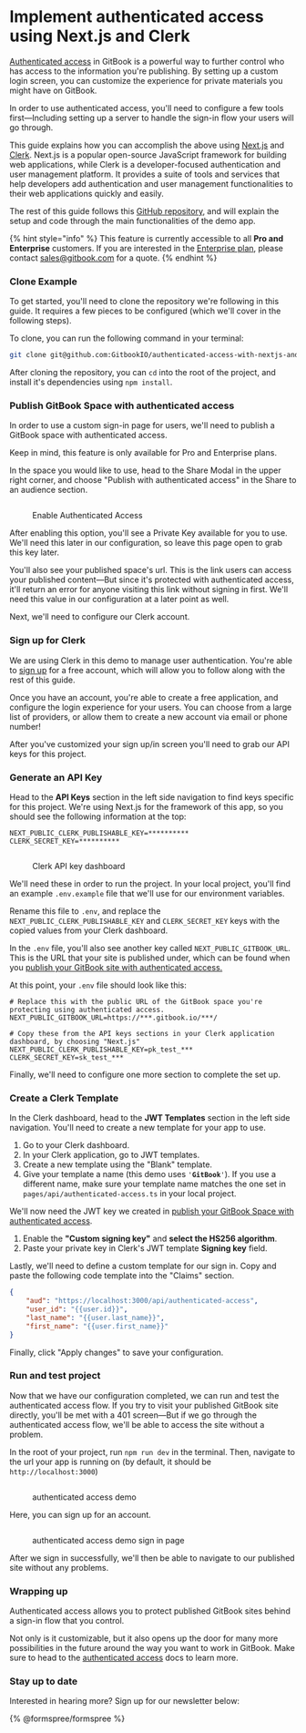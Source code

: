 # Implement authenticated access using Next.js and Clerk

[Authenticated access](https://gitbook.com/docs/publishing/authenticated-access) in GitBook is a powerful way to further control who has access to the information you're publishing. By setting up a custom login screen, you can customize the experience for private materials you might have on GitBook.

In order to use authenticated access, you'll need to configure a few tools first—Including setting up a server to handle the sign-in flow your users will go through.

This guide explains how you can accomplish the above using [Next.js](https://nextjs.org/) and [Clerk](https://clerk.com/). Next.js is a popular open-source JavaScript framework for building web applications, while Clerk is a developer-focused authentication and user management platform. It provides a suite of tools and services that help developers add authentication and user management functionalities to their web applications quickly and easily.

The rest of this guide follows this [GitHub repository](https://github.com/GitbookIO/authenticated-access-with-nextjs-and-clerk), and will explain the setup and code through the main functionalities of the demo app.

{% hint style="info" %}
This feature is currently accessible to all **Pro and Enterprise** customers. If you are interested in the [Enterprise plan](https://gitbook.com/docs/account-management/plans), please contact [sales@gitbook.com](mailto:sales@gitbook.com) for a quote.
{% endhint %}

### Clone Example

To get started, you'll need to clone the repository we're following in this guide. It requires a few pieces to be configured (which we'll cover in the following steps).

To clone, you can run the following command in your terminal:

```bash
git clone git@github.com:GitbookIO/authenticated-access-with-nextjs-and-clerk.git
```

After cloning the repository, you can `cd` into the root of the project, and install it's dependencies using `npm install`.

### Publish GitBook Space with authenticated access

In order to use a custom sign-in page for users, we'll need to publish a GitBook space with authenticated access.

Keep in mind, this feature is only available for Pro and Enterprise plans.

In the space you would like to use, head to the Share Modal in the upper right corner, and choose "Publish with authenticated access" in the Share to an audience section.

<figure><img src="../../.gitbook/assets/Screenshot 2023-05-15 at 14.10.09.png" alt=""><figcaption><p>Enable Authenticated Access</p></figcaption></figure>

After enabling this option, you'll see a Private Key available for you to use. We'll need this later in our configuration, so leave this page open to grab this key later.

You'll also see your published space's url. This is the link users can access your published content—But since it's protected with authenticated access, it'll return an error for anyone visiting this link without signing in first. We'll need this value in our configuration at a later point as well.

Next, we'll need to configure our Clerk account.

### Sign up for Clerk

We are using Clerk in this demo to manage user authentication. You're able to [sign up](https://dashboard.clerk.com/) for a free account, which will allow you to follow along with the rest of this guide.&#x20;

Once you have an account, you're able to create a free application, and configure the login experience for your users. You can choose from a large list of providers, or allow them to create a new account via email or phone number!&#x20;

After you've customized your sign up/in screen you'll need to grab our API keys for this project.&#x20;

### Generate an API Key

Head to the **API Keys** section in the left side navigation to find keys specific for this project. We're using Next.js for the framework of this app, so you should see the following information at the top:

```
NEXT_PUBLIC_CLERK_PUBLISHABLE_KEY=**********
CLERK_SECRET_KEY=**********
```

<figure><img src="../../.gitbook/assets/Screenshot 2023-05-15 at 13.57.05.png" alt=""><figcaption><p>Clerk API key dashboard</p></figcaption></figure>

We'll need these in order to run the project. In your local project, you'll find an example `.env.example` file that we'll use for our environment variables.&#x20;

Rename this file to `.env`, and replace the `NEXT_PUBLIC_CLERK_PUBLISHABLE_KEY` and `CLERK_SECRET_KEY` keys with the copied values from your Clerk dashboard.

In the `.env` file, you'll also see another key called `NEXT_PUBLIC_GITBOOK_URL`. This is the URL that your site is published under, which can be found when you [publish your GitBook site with authenticated access.](implement-authenticated-access-using-next.js-and-clerk.md#publish-gitbook-space-with-authenticated-access)

At this point, your `.env` file should look like this:

```properties
# Replace this with the public URL of the GitBook space you're protecting using authenticated access.
NEXT_PUBLIC_GITBOOK_URL=https://***.gitbook.io/***/

# Copy these from the API keys sections in your Clerk application dashboard, by choosing "Next.js"
NEXT_PUBLIC_CLERK_PUBLISHABLE_KEY=pk_test_***
CLERK_SECRET_KEY=sk_test_***

```

Finally, we'll need to configure one more section to complete the set up.

### Create a Clerk Template

In the Clerk dashboard, head to the **JWT Templates** section in the left side navigation. You'll need to create a new template for your app to use.&#x20;

1. Go to your Clerk dashboard.
2. In your Clerk application, go to JWT templates.
3. Create a new template using the "Blank" template.
4. Give your template a name (this demo uses `'`**`GitBook`**`'`). If you use a different name, make sure your template name matches the one set in `pages/api/authenticated-access.ts` in your local project.

We'll now need the JWT key we created in [publish your GitBook Space with authenticated access](implement-authenticated-access-using-next.js-and-clerk.md#publish-gitbook-space-with-authenticated-access).

1. Enable the **"Custom signing key"** and **select the HS256 algorithm**.
2. Paste your private key in Clerk's JWT template **Signing key** field.

Lastly, we'll need to define a custom template for our sign in. Copy and paste the following code template into the "Claims" section.

```json
{
    "aud": "https://localhost:3000/api/authenticated-access",
    "user_id": "{{user.id}}",
    "last_name": "{{user.last_name}}",
    "first_name": "{{user.first_name}}"
}
```

Finally, click "Apply changes" to save your configuration.

### Run and test project

Now that we have our configuration completed, we can run and test the authenticated access flow. If you try to visit your published GitBook site directly, you'll be met with a 401 screen—But if we go through the authenticated access flow, we'll be able to access the site without a problem.

In the root of your project, run `npm run dev` in the terminal. Then, navigate to the url your app is running on (by default, it should be `http://localhost:3000`)

<figure><img src="../../.gitbook/assets/Screenshot 2023-05-15 at 14.30.02.png" alt=""><figcaption><p>authenticated access demo</p></figcaption></figure>

Here, you can sign up for an account.

<figure><img src="../../.gitbook/assets/Screenshot 2023-05-15 at 14.30.09.png" alt=""><figcaption><p>authenticated access demo sign in page</p></figcaption></figure>

After we sign in successfully, we'll then be able to navigate to our published site without any problems.&#x20;

### Wrapping up

Authenticated access allows you to protect published GitBook sites behind a sign-in flow that you control.

Not only is it customizable, but it also opens up the door for many more possibilities in the future around the way you want to work in GitBook. Make sure to head to the [authenticated access](https://gitbook.com/docs/publishing/authenticated-access) docs to learn more.

### Stay up to date

Interested in hearing more? Sign up for our newsletter below:

{% @formspree/formspree %}
